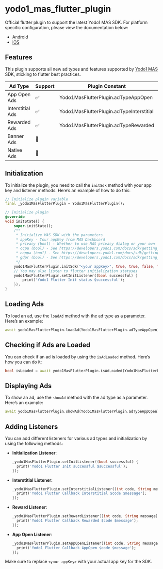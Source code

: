 # yodo1_mas_flutter_plugin

Official flutter plugin to support the latest Yodo1 MAS SDK. For platform specific configuration, please view the documentation below:

- [Android](https://developers.yodo1.com/docs/sdk/getting_started/configure/android)
- [iOS](https://developers.yodo1.com/docs/sdk/getting_started/configure/ios)

## Features

This plugin supports all new ad types and features supported by [Yodo1 MAS](https://www.yodo1.com/mobile-game-monetization/) SDK, sticking to flutter best practices.

| Ad Type            | Support | Plugin Constant | Example |
|--------------------|---------|-----------------|---------|
| App Open Ads       | ✅      | Yodo1MasFlutterPlugin.adTypeAppOpen | [Link](./example/lib/main.dart#L86) |
| Interstitial Ads   | ✅      | Yodo1MasFlutterPlugin.adTypeInterstitial | [Link](./example/lib/main.dart#L94) |
| Rewarded Ads       | ✅      | Yodo1MasFlutterPlugin.adTypeRewarded | [Link](./example/lib/main.dart#L102) |
| Banner Ads         | 🔨      |                  |         |
| Native Ads         | 🔨      |                  |         |

## Initialization

To initialize the plugin, you need to call the `initSdk` method with your app key and listener methods. Here’s an example of how to do this:

```dart
// Initialize plugin variable
final _yodo1MasFlutterPlugin = Yodo1MasFlutterPlugin();

// Initialize plugin
@override
void initState() {
    super.initState();
    /**
     * Initialize MAS SDK with the parameters
     * appKey - Your appKey from MAS Dashboard
     * privacy (bool) - Whether to use MAS privacy dialog or your own
     * ccpa (bool) - See https://developers.yodo1.com/docs/sdk/getting_started/legal/ccpa
     * coppa (bool) - See https://developers.yodo1.com/docs/sdk/getting_started/legal/coppa
     * gdpr (bool) - See https://developers.yodo1.com/docs/sdk/getting_started/legal/gdpr
     */
    yodo1MasFlutterPlugin.initSdk("<your appKey>", true, true, false, false);
    // You may also listen to flutter initialization statuses
    yodo1MasFlutterPlugin.setInitListener((bool successful) {
        print('Yodo1 Flutter Init status $successful');
    });
}

```

## Loading Ads

To load an ad, use the `loadAd` method with the ad type as a parameter. Here’s an example:

```dart
await yodo1MasFlutterPlugin.loadAd(Yodo1MasFlutterPlugin.adTypeAppOpen);
```

## Checking if Ads are Loaded

You can check if an ad is loaded by using the `isAdLoaded` method. Here’s how you can do it:

```dart
bool isLoaded = await yodo1MasFlutterPlugin.isAdLoaded(Yodo1MasFlutterPlugin.adTypeAppOpen);
```

## Displaying Ads

To show an ad, use the `showAd` method with the ad type as a parameter. Here’s an example:

```dart
await yodo1MasFlutterPlugin.showAd(Yodo1MasFlutterPlugin.adTypeAppOpen);
```

## Adding Listeners

You can add different listeners for various ad types and initialization by using the following methods:

- **Initialization Listener**:
  ```dart
  _yodo1MasFlutterPlugin.setInitListener((bool successful) {
    print('Yodo1 Flutter Init successful $successful');
  });
  ```

- **Interstitial Listener**:
  ```dart
  _yodo1MasFlutterPlugin.setInterstitialListener((int code, String message) {
    print('Yodo1 Flutter Callback Interstitial $code $message');
  });
  ```

- **Reward Listener**:
  ```dart
  _yodo1MasFlutterPlugin.setRewardListener((int code, String message) {
    print('Yodo1 Flutter Callback Rewarded $code $message');
  });
  ```

- **App Open Listener**:
  ```dart
  _yodo1MasFlutterPlugin.setAppOpenListener((int code, String message) {
    print('Yodo1 Flutter Callback AppOpen $code $message');
  });
  ```

Make sure to replace `<your appKey>` with your actual app key for the SDK.

